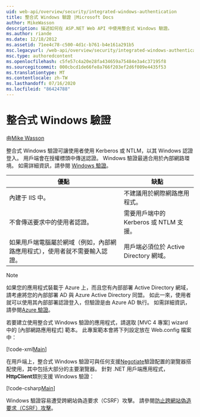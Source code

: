 ```yaml
---
uid: web-api/overview/security/integrated-windows-authentication
title: 整合式 Windows 驗證 |Microsoft Docs
author: MikeWasson
description: 描述如何在 ASP.NET Web API 中使用整合式 Windows 驗證。
ms.author: riande
ms.date: 12/18/2012
ms.assetid: 71ee4c78-c500-4d1c-b761-b4e161a291b5
msc.legacyurl: /web-api/overview/security/integrated-windows-authentication
msc.type: authoredcontent
ms.openlocfilehash: c5fe57c4a20e28fa434659a75484e3a4c37195f8
ms.sourcegitcommit: 000cbcd1de66fe8a766f203ef2d6f009e4435f53
ms.translationtype: MT
ms.contentlocale: zh-TW
ms.lasthandoff: 07/16/2020
ms.locfileid: "86424788"
---
```

# <a name="integrated-windows-authentication"></a>整合式 Windows 驗證

由[Mike Wasson](https://github.com/MikeWasson)

整合式 Windows 驗證可讓使用者使用 Kerberos 或 NTLM，以其 Windows 認證登入。 用戶端會在授權標頭中傳送認證。 Windows 驗證最適合用於內部網路環境。 如需詳細資訊，請參閱 [Windows 驗證](https://www.iis.net/configreference/system.webserver/security/authentication/windowsauthentication)。

| 優點 | 缺點 |
| --- | --- |
| 內建于 IIS 中。 | 不建議用於網際網路應用程式。 | 
| 不會傳送要求中的使用者認證。 | 需要用戶端中的 Kerberos 或 NTLM 支援。 |
| 如果用戶端電腦屬於網域（例如，內部網路應用程式），使用者就不需要輸入認證。 | 用戶端必須位於 Active Directory 網域。 |

> [!NOTE]
> 如果您的應用程式裝載于 Azure 上，而且您有內部部署 Active Directory 網域，請考慮將您的內部部署 AD 與 Azure Active Directory 同盟。 如此一來，使用者就可以使用其內部部署認證登入，但驗證是由 Azure AD 執行。 如需詳細資訊，請參閱[Azure 驗證](../../../visual-studio/overview/2012/windows-azure-authentication.md)。

若要建立使用整合式 Windows 驗證的應用程式，請選取 [MVC 4 專案] wizard 中的 [內部網路應用程式] 範本。 此專案範本會將下列設定放在 Web.config 檔案中：

[!code-xml[Main](integrated-windows-authentication/samples/sample1.xml)]

在用戶端上，整合式 Windows 驗證可與任何支援[Negotiate](http://www.ietf.org/rfc/rfc4559.txt)驗證配置的瀏覽器搭配使用，其中包括大部分的主要瀏覽器。 針對 .NET 用戶端應用程式， **HttpClient**類別支援 Windows 驗證：

[!code-csharp[Main](integrated-windows-authentication/samples/sample2.cs)]

Windows 驗證容易遭受跨網站偽造要求（CSRF）攻擊。 請參閱[防止跨網站偽造要求（CSRF）攻擊](preventing-cross-site-request-forgery-csrf-attacks.md)。
